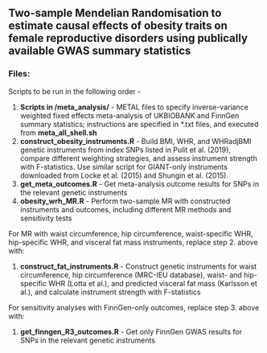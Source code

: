 ## Two-sample Mendelian Randomisation to estimate causal effects of obesity traits on female reproductive disorders using publically available GWAS summary statistics

### Files:

Scripts to be run in the following order - 
1. **Scripts in /meta_analysis/** - METAL files to specify inverse-variance weighted fixed effects meta-analysis of UKBIOBANK and FinnGen summary statistics; instructions are specified in *.txt files, and executed from **meta_all_shell.sh**
2. **construct_obesity_instruments.R** - Build BMI, WHR, and WHRadjBMI genetic instruments from index SNPs listed in Pulit et al. (2019), compare different weighting strategies, and assess instrument strength with F-statistics. Use similar script for GIANT-only instruments downloaded from Locke et al. (2015) and Shungin et al. (2015).
3. **get_meta_outcomes.R** - Get meta-analysis outcome results for SNPs in the relevant genetic instruments
4. **obesity_wrh_MR.R** - Perform two-sample MR with constructed instruments and outcomes, including different MR methods and sensitivity tests

For MR with waist circumference, hip circumference, waist-specific WHR, hip-specific WHR, and visceral fat mass instruments, replace step 2. above with: 
1. **construct_fat_instruments.R** - Construct genetic instruments for waist circumference, hip circumference (MRC-IEU database), waist- and hip-specific WHR (Lotta et al.), and predicted visceral fat mass (Karlsson et al.), and calculate instrument strength with F-statistics

For sensitivity analyses with FinnGen-only outcomes, replace step 3. above with: 
1. **get_finngen_R3_outcomes.R** - Get only FinnGen GWAS results for SNPs in the relevant genetic instruments
